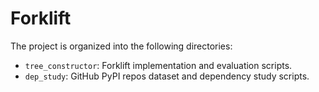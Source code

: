 # Forklift

The project is organized into the following directories:

- `tree_constructor`: Forklift implementation and evaluation scripts.
- `dep_study`: GitHub PyPI repos dataset and dependency study scripts.
